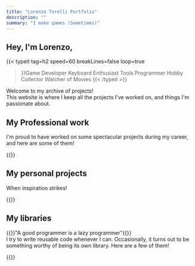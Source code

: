 ```yaml
---
title: "Lorenzo Torelli Portfolio"
description: ""
summary: "I make games (Sometimes)"
---
```


## Hey, I'm Lorenzo, 
{{< typeit 
  tag=h2
  speed=60
  breakLines=false
  loop=true
>}}Game Developer
Keyboard Enthusiast
Tools Programmer
Hobby Collector
Watcher of Movies
{{< /typeit >}}

Welcome to my archive of projects!  
This website is where I keep all the projects I've worked on, and things I'm passionate about.

## My Professional work
I'm proud to have worked on some spectacular projects during my career, and here are some of them!

{{<list limit=20 title=" " where="Type" value="professional">}}

## My personal projects
When inspiration strikes! 

{{<list limit=20 title=" " where="Type" value="personal">}}

## My libraries
{{<lead>}}"A good programmer is a lazy programmer"{{</lead>}}  
I try to write reusable code whenever I can. Occasionally, it turns out to be something worthy of being its own library. Here are a few of them!

{{<list limit=20 title=" " where="Type" value="library">}}
